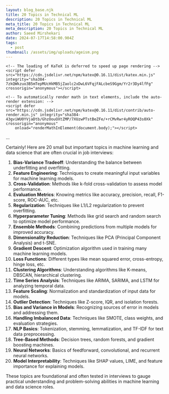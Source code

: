 ```yaml
---
layout: blog_base.njk
title: 20 Topics in Technical ML
description: 20 Topics in Technical ML
meta_title: 20 Topics in Technical ML
meta_description: 20 Topics in Technical ML
author: Saeed Mirshekari
date: 2024-07-17T14:58:00.904Z
tags:
  - post
thumbnail: /assets/img/uploads/ageism.png
---
```

<!DOCTYPE html>
<!-- KaTeX requires the use of the HTML5 doctype. Without it, KaTeX may not render properly -->
<html>
  <head>
    <link rel="stylesheet" href="https://cdn.jsdelivr.net/npm/katex@0.16.11/dist/katex.min.css" integrity="sha384-nB0miv6/jRmo5UMMR1wu3Gz6NLsoTkbqJghGIsx//Rlm+ZU03BU6SQNC66uf4l5+" crossorigin="anonymous">

    <!-- The loading of KaTeX is deferred to speed up page rendering -->
    <script defer src="https://cdn.jsdelivr.net/npm/katex@0.16.11/dist/katex.min.js" integrity="sha384-7zkQWkzuo3B5mTepMUcHkMB5jZaolc2xDwL6VFqjFALcbeS9Ggm/Yr2r3Dy4lfFg" crossorigin="anonymous"></script>

    <!-- To automatically render math in text elements, include the auto-render extension: -->
    <script defer src="https://cdn.jsdelivr.net/npm/katex@0.16.11/dist/contrib/auto-render.min.js" integrity="sha384-43gviWU0YVjaDtb/GhzOouOXtZMP/7XUzwPTstBeZFe/+rCMvRwr4yROQP43s0Xk" crossorigin="anonymous"
        onload="renderMathInElement(document.body);"></script>
  </head>
  ...
</html>

Certainly! Here are 20 small but important topics in machine learning and data science that are often crucial in job interviews:

1. **Bias-Variance Tradeoff**: Understanding the balance between underfitting and overfitting.
2. **Feature Engineering**: Techniques to create meaningful input variables for machine learning models.
3. **Cross-Validation**: Methods like k-fold cross-validation to assess model performance.
4. **Evaluation Metrics**: Knowing metrics like accuracy, precision, recall, F1-score, ROC-AUC, etc.
5. **Regularization**: Techniques like L1/L2 regularization to prevent overfitting.
6. **Hyperparameter Tuning**: Methods like grid search and random search to optimize model performance.
7. **Ensemble Methods**: Combining predictions from multiple models for improved accuracy.
8. **Dimensionality Reduction**: Techniques like PCA (Principal Component Analysis) and t-SNE.
9. **Gradient Descent**: Optimization algorithm used in training many machine learning models.
10. **Loss Functions**: Different types like mean squared error, cross-entropy, hinge loss, etc.
11. **Clustering Algorithms**: Understanding algorithms like K-means, DBSCAN, hierarchical clustering.
12. **Time Series Analysis**: Techniques like ARIMA, SARIMA, and LSTM for analyzing temporal data.
13. **Feature Scaling**: Normalization and standardization of input data for models.
14. **Outlier Detection**: Techniques like Z-score, IQR, and isolation forests.
15. **Bias and Variance in Models**: Recognizing sources of error in models and addressing them.
16. **Handling Imbalanced Data**: Techniques like SMOTE, class weights, and evaluation strategies.
17. **NLP Basics**: Tokenization, stemming, lemmatization, and TF-IDF for text data preprocessing.
18. **Tree-Based Methods**: Decision trees, random forests, and gradient boosting machines.
19. **Neural Networks**: Basics of feedforward, convolutional, and recurrent neural networks.
20. **Model Interpretability**: Techniques like SHAP values, LIME, and feature importance for explaining models.

These topics are foundational and often tested in interviews to gauge practical understanding and problem-solving abilities in machine learning and data science roles.